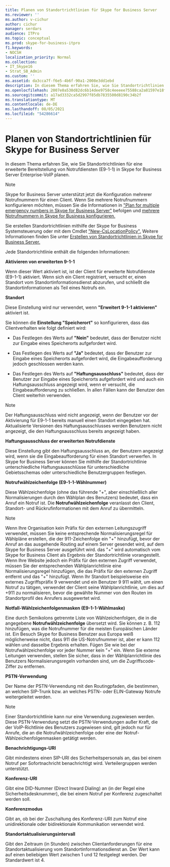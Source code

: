 ```yaml
---
title: Planen von Standortrichtlinien für Skype for Business Server
ms.reviewer: ''
ms.author: v-cichur
author: cichur
manager: serdars
audience: ITPro
ms.topic: conceptual
ms.prod: skype-for-business-itpro
f1.keywords:
- NOCSH
localization_priority: Normal
ms.collection:
- IT_Skype16
- Strat_SB_Admin
ms.custom: ''
ms.assetid: da3cca7f-f6e5-4b6f-90a1-2008e3dd1ebd
description: In diesem Thema erfahren Sie, wie Sie Standortrichtlinien für eine erweiterte Bereitstellung von Notrufdiensten (E9-1-1) in Skype for Business Server Enterprise-VoIP planen.
ms.openlocfilehash: 2007e0a530d82dc6b14dee9758c4eeeee75588ca2a81597e18f6a777093f0cf5
ms.sourcegitcommit: a17ad3332ca5d2997f85db7835500d8190c34b2f
ms.translationtype: MT
ms.contentlocale: de-DE
ms.lasthandoff: 08/05/2021
ms.locfileid: "54286614"
---
```

# <a name="plan-location-policies-for-skype-for-business-server"></a>Planen von Standortrichtlinien für Skype for Business Server
 
In diesem Thema erfahren Sie, wie Sie Standortrichtlinien für eine erweiterte Bereitstellung von Notrufdiensten (E9-1-1) in Skype for Business Server Enterprise-VoIP planen. 
  
> [!NOTE]
> Skype for Business Server unterstützt jetzt die Konfiguration mehrerer Notrufnummern für einen Client. Wenn Sie mehrere Notrufnummern konfigurieren möchten, müssen Sie die Informationen in ["Plan for multiple emergency numbers in Skype for Business Server"](multiple-emergency-numbers.md) befolgen und [mehrere Notrufnummern in Skype for Business konfigurieren.](../../deploy/deploy-enterprise-voice/configure-multiple-emergency-numbers.md) 
  
Sie erstellen Standortrichtlinien mithilfe der Skype for Business Systemsteuerung oder mit dem Cmdlet ["New-CsLocationPolicy".](/powershell/module/skype/new-cslocationpolicy?view=skype-ps) Weitere Informationen finden Sie unter [Erstellen von Standortrichtlinien in Skype for Business Server.](../../deploy/deploy-enterprise-voice/create-location-policies.md)
  
Jede Standortrichtlinie enthält die folgenden Informationen:
  
 **Aktivieren von erweiterten 9-1-1**
  
Wenn dieser Wert aktiviert ist, ist der Client für erweiterte Notrufdienste (E9-1-1) aktiviert. Wenn sich ein Client registriert, versucht er, einen Standort vom Standortinformationsdienst abzurufen, und schließt die Standortinformationen als Teil eines Notrufs ein.
  
 **Standort**
  
Diese Einstellung wird nur verwendet, wenn **"Erweitert 9-1-1 aktivieren"** aktiviert ist.
  
Sie können die **Einstellung "Speicherort"** so konfigurieren, dass das Clientverhalten wie folgt definiert wird:
  
- Das Festlegen des Werts auf **"Nein"** bedeutet, dass der Benutzer nicht zur Eingabe eines Speicherorts aufgefordert wird.
    
- Das Festlegen des Werts auf **"Ja"** bedeutet, dass der Benutzer zur Eingabe eines Speicherorts aufgefordert wird, die Eingabeaufforderung jedoch geschlossen werden kann.
    
- Das Festlegen des Werts auf **"Haftungsausschluss"** bedeutet, dass der Benutzer zur Eingabe eines Speicherorts aufgefordert wird und auch ein Haftungsausschluss angezeigt wird, wenn er versucht, die Eingabeaufforderung zu schließen. In allen Fällen kann der Benutzer den Client weiterhin verwenden.
    
> [!NOTE]
> Der Haftungsausschluss wird nicht angezeigt, wenn der Benutzer vor der Aktivierung für E9-1-1 bereits manuell einen Standort eingegeben hat. Aktualisierte Versionen des Haftungsausschlusses werden Benutzern nicht angezeigt, die den Haftungsausschluss bereits angezeigt haben. 
  
 **Haftungsausschluss der erweiterten Notrufdienste**
  
Diese Einstellung gibt den Haftungsausschluss an, der Benutzern angezeigt wird, wenn sie die Eingabeaufforderung für einen Standort verwerfen. In Skype for Business Server können Sie mithilfe der Standortrichtlinie unterschiedliche Haftungsausschlüsse für unterschiedliche Gebietsschemas oder unterschiedliche Benutzergruppen festlegen.
  
 **Notrufwählzeichenfolge (E9-1-1-Wählnummer)**
  
Diese Wählzeichenfolge (ohne das führende "+", aber einschließlich aller Normalisierungen durch den Wählplan des Benutzers) bedeutet, dass ein Anruf ein Notruf ist. Die **Notrufwählzeichenfolge** veranlasst den Client, Standort- und Rückrufinformationen mit dem Anruf zu übermitteln.
  
> [!NOTE]
> Wenn Ihre Organisation kein Präfix für den externen Leitungszugriff verwendet, müssen Sie keine entsprechende Normalisierungsregel für Wählpläne erstellen, die der 911-Zeichenfolge ein "+" hinzufügt, bevor der Anruf an das ausgehende Routing auf einem Server gesendet wird, auf dem Skype for Business Server ausgeführt wird. das "+" wird automatisch vom Skype for Business Client als Ergebnis der Standortrichtlinie vorangestellt. Wenn Ihre Website jedoch ein Präfix für den externen Zugriff verwendet, müssen Sie der entsprechenden Wählplanrichtlinie eine Normalisierungsregel hinzufügen, die das Präfix für den externen Zugriff entfernt und das "+" hinzufügt. Wenn Ihr Standort beispielsweise ein externes Zugriffspräfix 9 verwendet und ein Benutzer 9 911 wählt, um einen Notruf zu tätigen, verwendet der Client seine Wählplanrichtlinie, um dies auf +911 zu normalisieren, bevor die gewählte Nummer von den Routen im Standortprofil des Anrufers ausgewertet wird. 
  
 **Notfall-Wählzeichenfolgenmasken (E9-1-1-Wählmaske)**
  
Eine durch Semikolons getrennte Liste von Wählzeichenfolgen, die in die angegebene **Notrufwählzeichenfolge** übersetzt wird. Sie können z. B. 112 hinzufügen, was die Notrufnummer für die meisten Europäischen Länder ist. Ein Besuch Skype for Business Benutzer aus Europa weiß möglicherweise nicht, dass 911 die US-Notrufnummer ist, aber er kann 112 wählen und dasselbe Ergebnis erhalten. Fügen Sie wie bei der Notrufwählzeichenfolge vor jeder Nummer kein "+" ein. Wenn Sie externe Leitungen verwenden, stellen Sie sicher, dass in der Wählplanrichtlinie des Benutzers Normalisierungsregeln vorhanden sind, um die Zugriffscode-Ziffer zu entfernen.
  
 **PSTN-Verwendung**
  
Der Name der PSTN-Verwendung mit den Routingpfaden, die bestimmen, an welchen SIP-Trunk bzw. an welches PSTN- oder ELIN-Gateway Notrufe weitergeleitet werden.
  
> [!NOTE]
> Einer Standortrichtlinie kann nur eine Verwendung zugewiesen werden. Diese PSTN-Verwendung setzt die PSTN-Verwendungen außer Kraft, die der VoIP-Richtlinie des Benutzers zugewiesen sind, gilt jedoch nur für Anrufe, die an die Notrufwählzeichenfolge oder eine der Notruf-Wählzeichenfolgenmasken getätigt werden. 
  
 **Benachrichtigungs-URI**
  
Gibt mindestens einen SIP-URI des Sicherheitspersonals an, das bei einem Notruf per Sofortnachricht benachrichtigt wird. Verteilergruppen werden unterstützt.
  
 **Konferenz-URI**
  
Gibt eine DID-Nummer (Direct Inward Dialing) an (in der Regel eine Sicherheitsdesknummer), die bei einem Notruf per Konferenz zugeschaltet werden soll. 
  
 **Konferenzmodus**
  
Gibt an, ob bei der Zuschaltung des Konferenz-URI zum Notruf eine unidirektionale oder bidirektionale Kommunikation verwendet wird. 
  
 **Standortaktualisierungsintervall**
  
Gibt den Zeitraum (in Stunden) zwischen Clientanforderungen für eine Standortaktualisierung vom Standortinformationsdienst an. Der Wert kann auf einen beliebigen Wert zwischen 1 und 12 festgelegt werden. Der Standardwert ist 4.
